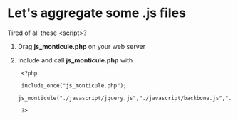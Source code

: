 # Let's aggregate some .js files

Tired of all these \<script\>?

1. Drag **js_monticule.php** on your web server

2. Include and call **js_monticule.php** with

	<head>
		<meta charset="UTF-8">
		<title>js_monticule.php demo</title>
	
		<?php
	
		include_once("js_monticule.php");
		js_monticule("./javascript/jquery.js","./javascript/backbone.js","./javascript/index.js");
	
		?>
	
	</head>